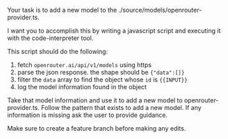 Your task is to add a new model to the ./source/models/openrouter-provider.ts.

I want you to accomplish this by writing a javascript script and executing it with the code-interpreter tool.

This script should do the following:
1. fetch `openrouter.ai/api/v1/models` using https
2. parse the json response. the shape should be `{"data":[]}`
3. filter the `data` array to find the object whose `id` is `{{INPUT}}`
4. log the model information found in the object

Take that model information and use it to add a new model to openrouter-provider.ts. Follow the pattern that exists to add a new model. If any information is missing ask the user to provide guidance.

Make sure to create a feature branch before making any edits.
